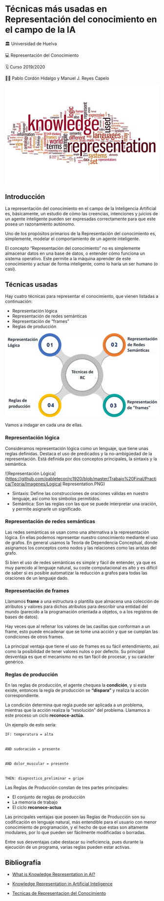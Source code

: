 ﻿# Técnicas más usadas en Representación del conocimiento en el campo de la IA




:classical_building: Universidad de Huelva


:computer: Representación del Conocimiento


:spiral_calendar: Curso 2019/2020


:men_wrestling: Pablo Cordón Hidalgo y Manuel J. Reyes Capelo


![portada](https://github.com/pabletecor/rc1920/blob/master/Trabajo%20Final/Practica/Teoria/Imagenes/knowledge.jpg)


## Introducción


La representación del conocimiento en el campo de la Inteligencia Artificial es, básicamente, un estudio de cómo las creencias, intenciones y juicios de un agente inteligente pueden ser expresadas correctamente para que este posea un razonamiento autónomo.


Uno de los propósitos primarios de la Representación del conocimiento es, simplemente, modelar el comportamiento de un agente inteligente.


El concepto “Representación del conocimiento” no es simplemente almacenar datos en una base de datos,  o entender cómo funciona un sistema operativo. Este permite a la máquina aprender de este conocimiento y actuar de forma inteligente, como lo haría un ser humano (o casi).




## Técnicas usadas


Hay cuatro técnicas para representar el conocimiento, que vienen listadas a continuación:


* Representación lógica
* Representación de redes semánticas
* Representación de “frames”
* Reglas de producción


![Diferentes tecnicas de RC](https://github.com/pabletecor/rc1920/blob/master/Trabajo%20Final/Practica/Teoria/Imagenes/Tecnicas_RC.png)


Vamos a indagar en cada una de ellas.


### Representación lógica


Consideramos representación lógica como un lenguaje, que tiene unas reglas definidas. Destaca el uso de predicados y la no-ambigüedad de la representación. Está definida por dos conceptos principales, la sintaxis y la semántica.

![Representación Lógica](https://github.com/pabletecor/rc1920/blob/master/Trabajo%20Final/Practica/Teoria/Imagenes/Logical Representation.PNG)


* Sintaxis: Define las construcciones de oraciones válidas en nuestro lenguaje, así como los símbolos permitidos.
* Semántica: Son las reglas con las que se puede interpretar una oración, y permite asignarle un significado.


### Representación de redes semánticas


Las redes semánticas se usan como una alternativa a la representación lógica. En ellas podemos representar nuestro conocimiento mediante el uso de grafos. En general usamos la Teoría de Dependencia Conceptual, donde asignamos los conceptos como nodos y las relaciones como las aristas del grafo.

Si bien el uso de redes semánticas es simple y fácil de entender, ya que es muy parecido al lenguaje natural, su coste computacional es alto y es difícil de saber si es posible automatizar la reducción a grafos para todas las oraciones de un lenguaje dado.


### Representación de **frames**


Llamamos **frame** a una estructura o plantilla que almacena una colección de atributos y valores para dichos atributos para describir una entidad del mundo (parecido a la programación orientada a objetos, o a los registros de bases de datos). 


Hay veces que al rellenar los valores de las casillas que conforman a un frame, esto puede encadenar que se tome una acción y que se cumplan las condiciones de otros frames. 


La principal ventaja que tiene el uso de frames es su fácil entendimiento, así como la posibilidad de tener valores nulos o por defecto. Su principal desventaja es que el mecanismo no es tan fácil de procesar, y su carácter genérico.




### Reglas de producción


En las reglas de producción, el agente chequea la **condición**, y si esta existe, entonces la regla de producción se **“dispara”** y realiza la acción correspondiente.


La condición determina que regla puede ser aplicada a un problema, mientras que la acción realiza la “resolución” del problema. Llamamos a este proceso un ciclo **reconoce-actúa.**


Un ejemplo de esto sería:


```
IF: temperatura = alta


AND sudoración = presente


AND dolor_muscular = presente


THEN: diagnostico_preliminar = gripe
```


Las Reglas de Producción constan de tres partes principales:


* El conjunto de reglas de producción
* La memoria de trabajo
* El ciclo **reconoce-actua**


Las principales ventajas que poseen las Reglas de Producción son su codificación en lenguaje natural, más entendible para el usuario con menor conocimiento de programación, y el hecho de que estas son altamente modulares, por lo que pueden ser fácilmente modificadas o borradas.


Entre sus desventajas cabe destacar su ineficiencia, pues durante la ejecución de un programa, varias reglas pueden estar activas.


## Bibliografía 


* [What is Knowledge Representation in AI?](https://www.edureka.co/blog/knowledge-representation-in-ai/#techniques)


* [Knowledge Representation in Artificial Inteligence](https://www.slideshare.net/YasirAhmedKhan/5-knowledgerepresentation-10-sldes)


* [Tecnicas de Representacion del Conocimiento](https://www.ecured.cu/T%C3%A9cnicas_de_Representaci%C3%B3n_de_Conocimiento#:~:text=T%C3%A9cnicas%20para%20la%20Representaci%C3%B3n%20del,razonamiento%20formal%20sobre%20los%20objetos)
